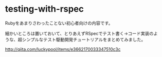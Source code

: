 testing-with-rspec
==================

Rubyをあまりさわったことない初心者向けの内容です。

細かいところは置いておいて、とりあえずRSpecでテスト書く→コード実装のような、超シンプルなテスト駆動開発チュートリアルをまとめてみました。


http://qiita.com/luckypool/items/e3662170033347510c3c
